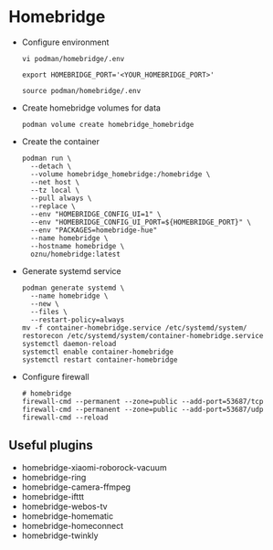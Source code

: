 # Homebridge

- Configure environment

  ``` shell
  vi podman/homebridge/.env
  ```

  ``` shell
  export HOMEBRIDGE_PORT='<YOUR_HOMEBRIDGE_PORT>'
  ```

  ``` shell
  source podman/homebridge/.env
  ```

- Create homebridge volumes for data

  ``` shell
  podman volume create homebridge_homebridge
  ```

- Create the container

  ``` shell
  podman run \
    --detach \
    --volume homebridge_homebridge:/homebridge \
    --net host \
    --tz local \
    --pull always \
    --replace \
    --env "HOMEBRIDGE_CONFIG_UI=1" \
    --env "HOMEBRIDGE_CONFIG_UI_PORT=${HOMEBRIDGE_PORT}" \
    --env "PACKAGES=homebridge-hue"
    --name homebridge \
    --hostname homebridge \
    oznu/homebridge:latest
  ```

- Generate systemd service

  ``` shell
  podman generate systemd \
    --name homebridge \
    --new \
    --files \
    --restart-policy=always
  mv -f container-homebridge.service /etc/systemd/system/
  restorecon /etc/systemd/system/container-homebridge.service
  systemctl daemon-reload
  systemctl enable container-homebridge
  systemctl restart container-homebridge
  ```

- Configure firewall

  ``` shell
  # homebridge
  firewall-cmd --permanent --zone=public --add-port=53687/tcp
  firewall-cmd --permanent --zone=public --add-port=53687/udp
  firewall-cmd --reload
  ```

## Useful plugins

- homebridge-xiaomi-roborock-vacuum
- homebridge-ring
- homebridge-camera-ffmpeg
- homebridge-ifttt
- homebridge-webos-tv
- homebridge-homematic
- homebridge-homeconnect
- homebridge-twinkly
